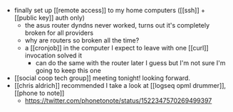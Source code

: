 - finally set up [[remote access]] to my home computers ([[ssh]] + [[public key]] auth only)
	- the asus router dyndns never worked, turns out it's completely broken for all providers
	- why are routers so broken all the time?
	- a [[cronjob]] in the computer I expect to leave with one [[curl]] invocation solved it
		- can do the same with the router later I guess but I'm not sure I'm going to keep this one
- [[social coop tech group]] meeting tonight! looking forward.
- [[chris aldrich]] recommended I take a look at [[logseq opml drummer]], [[phone to note]]
	- https://twitter.com/phonetonote/status/1522347570269499397